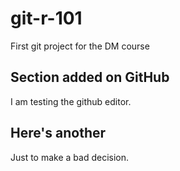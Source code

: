 # git-r-101
First git project for the DM course

## Section added on GitHub
I am testing the github editor.

## Here's another
Just to make a bad decision.
